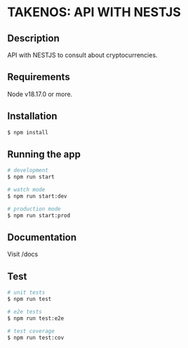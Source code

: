 # TAKENOS: API WITH NESTJS

## Description

API with NESTJS to consult about cryptocurrencies.

## Requirements
Node v18.17.0 or more.

## Installation

```bash
$ npm install
```

## Running the app

```bash
# development
$ npm run start

# watch mode
$ npm run start:dev

# production mode
$ npm run start:prod
```

## Documentation
Visit /docs


## Test

```bash
# unit tests
$ npm run test

# e2e tests
$ npm run test:e2e

# test coverage
$ npm run test:cov
```

